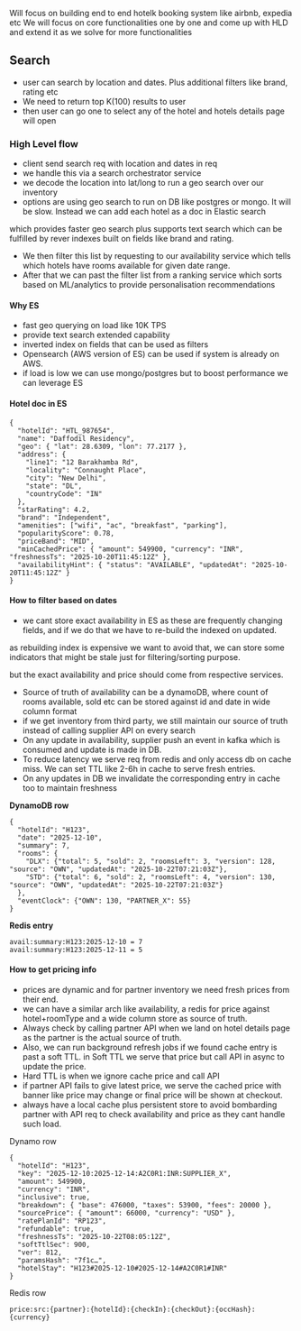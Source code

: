 Will focus on building end to end hotelk booking system like airbnb, expedia etc
We will focus on core functionalities one by one and come up with HLD and extend it as we solve for more functionalities

## Search
- user can search by location and dates. Plus additional filters like brand, rating etc
- We need to return top K(100) results to user
- then user can go one to select any of the hotel and hotels details page will open


### High Level flow
- client send search req with location and dates in req
- we handle this via a search orchestrator service
- we decode the location into lat/long to run a geo search over our inventory
- options are using geo search to run on DB like postgres or mongo. It will be slow. Instead we can add each hotel as a doc in Elastic search 

which provides faster geo search plus supports text search which can be fulfilled by rever indexes built on fields like brand and rating.
- We then filter this list by requesting to our availability service which tells which hotels have rooms available for given date range.
- After that we can past the filter list from a ranking service which sorts based on ML/analytics to provide personalisation recommendations

#### Why ES
- fast geo querying on load like 10K TPS
- provide text search extended capability
- inverted index on fields that can be used as filters
- Opensearch (AWS version of ES) can be used if system is already on AWS.
- if load is low we can use mongo/postgres but to boost performance we can leverage ES

#### Hotel doc in ES
```
{
  "hotelId": "HTL_987654",
  "name": "Daffodil Residency",
  "geo": { "lat": 28.6309, "lon": 77.2177 },
  "address": {
    "line1": "12 Barakhamba Rd",
    "locality": "Connaught Place",
    "city": "New Delhi",
    "state": "DL",
    "countryCode": "IN"
  },
  "starRating": 4.2,
  "brand": "Independent",
  "amenities": ["wifi", "ac", "breakfast", "parking"],
  "popularityScore": 0.78,
  "priceBand": "MID",
  "minCachedPrice": { "amount": 549900, "currency": "INR", "freshnessTs": "2025-10-20T11:45:12Z" },
  "availabilityHint": { "status": "AVAILABLE", "updatedAt": "2025-10-20T11:45:12Z" }
}
```

#### How to filter based on dates
- we cant store exact availability in ES as these are frequently changing fields, and if we do that we have to re-build the indexed on updated.

as rebuilding index is expensive we want to avoid that, we can store some indicators that might be stale just for filtering/sorting purpose.

but the exact availability and price should come from respective services.
- Source of truth of availability can be a dynamoDB, where count of rooms available, sold etc can be stored against id and date in wide column format
- if we get inventory from third party, we still maintain our source of truth instead of calling supplier API on every search
- On any update in availability, supplier push an event in kafka which is consumed and update is made in DB.
- To reduce latency we serve req from redis and only access db on cache miss. We can set TTL like 2-6h in cache to serve fresh entries. 
- On any updates in DB we invalidate the corresponding entry in cache too to maintain freshness

**DynamoDB row**
```
{
  "hotelId": "H123",
  "date": "2025-12-10",
  "summary": 7,
  "rooms": {
    "DLX": {"total": 5, "sold": 2, "roomsLeft": 3, "version": 128, "source": "OWN", "updatedAt": "2025-10-22T07:21:03Z"},
    "STD": {"total": 6, "sold": 2, "roomsLeft": 4, "version": 130, "source": "OWN", "updatedAt": "2025-10-22T07:21:03Z"}
  },
  "eventClock": {"OWN": 130, "PARTNER_X": 55}
}
```

**Redis entry**
```
avail:summary:H123:2025-12-10 = 7
avail:summary:H123:2025-12-11 = 5
```

#### How to get pricing info
- prices are dynamic and for partner inventory we need fresh prices from their end.
- we can have a similar arch like availability, a redis for price against hotel+roomType and a wide column store as source of truth.
- Always check by calling partner API when we land on hotel details page as the partner is the actual source of truth.
- Also, we can run background refresh jobs if we found cache entry is past a soft TTL. in Soft TTL we serve that price but call API in async to update the price.
- Hard TTL is when we ignore cache price and call API
- if partner API fails to give latest price, we serve the cached price with banner like price may change or final price will be shown at checkout.
- always have a local cache plus persistent store to avoid bombarding partner with API req to check availability and price as they cant handle such load.

Dynamo row
```
{
  "hotelId": "H123",
  "key": "2025-12-10:2025-12-14:A2C0R1:INR:SUPPLIER_X",
  "amount": 549900,
  "currency": "INR",
  "inclusive": true,
  "breakdown": { "base": 476000, "taxes": 53900, "fees": 20000 },
  "sourcePrice": { "amount": 66000, "currency": "USD" },
  "ratePlanId": "RP123",
  "refundable": true,
  "freshnessTs": "2025-10-22T08:05:12Z",
  "softTtlSec": 900,
  "ver": 812,
  "paramsHash": "7f1c…",
  "hotelStay": "H123#2025-12-10#2025-12-14#A2C0R1#INR"
}
```

Redis row
```
price:src:{partner}:{hotelId}:{checkIn}:{checkOut}:{occHash}:{currency}
```



